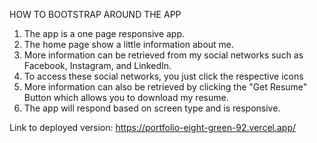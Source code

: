 HOW TO BOOTSTRAP AROUND THE APP

1. The app is a one page responsive app.
2. The home page show a little information about me.
3. More information can be retrieved from my social networks such as Facebook, Instagram, and LinkedIn.
4. To access these social networks, you just click the respective icons
5. More information can also be retrieved by clicking the "Get Resume" Button which allows you to download my resume.
6. The app will respond based on screen type and is responsive.


Link to deployed version:
https://portfolio-eight-green-92.vercel.app/
